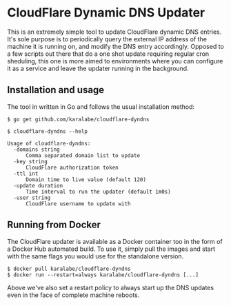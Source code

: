 # CloudFlare Dynamic DNS Updater

This is an extremely simple tool to update CloudFlare dynamic DNS entries. It's
sole purpose is to periodically query the external IP address of the machine it
is running on, and modify the DNS entry accordingly. Opposed to a few scripts
out there that do a one shot update requiring regular cron sheduling, this one
is more aimed to environments where you can configure it as a service and leave
the updater running in the background.

## Installation and usage

The tool in written in Go and follows the usual installation method:

```
$ go get github.com/karalabe/cloudflare-dyndns
```

```
$ cloudflare-dyndns --help

Usage of cloudflare-dyndns:
  -domains string
      Comma separated domain list to update
  -key string
      CloudFlare authorization token
  -ttl int
      Domain time to live value (default 120)
  -update duration
      Time interval to run the updater (default 1m0s)
  -user string
      CloudFlare username to update with
```

## Running from Docker

The CloudFlare updater is available as a Docker container too in the form of a
Docker Hub automated build. To use it, simply pull the images and start with the
same flags you would use for the standalone version.

```
$ docker pull karalabe/cloudflare-dyndns
$ docker run --restart=always karalabe/cloudflare-dyndns [...]
```

Above we've also set a restart policy to always start up the DNS updates even in
the face of complete machine reboots.
